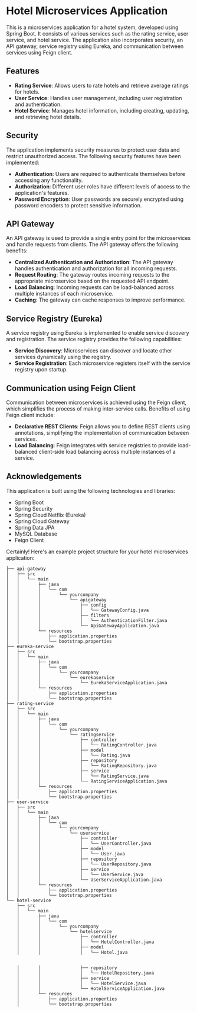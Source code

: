 # Hotel Microservices Application

This is a microservices application for a hotel system, developed using Spring Boot. It consists of various services such as the rating service, user service, and hotel service. The application also incorporates security, an API gateway, service registry using Eureka, and communication between services using Feign client.

## Features

- **Rating Service**: Allows users to rate hotels and retrieve average ratings for hotels.
- **User Service**: Handles user management, including user registration and authentication.
- **Hotel Service**: Manages hotel information, including creating, updating, and retrieving hotel details.

## Security

The application implements security measures to protect user data and restrict unauthorized access. The following security features have been implemented:

- **Authentication**: Users are required to authenticate themselves before accessing any functionality.
- **Authorization**: Different user roles have different levels of access to the application's features.
- **Password Encryption**: User passwords are securely encrypted using password encoders to protect sensitive information.

## API Gateway

An API gateway is used to provide a single entry point for the microservices and handle requests from clients. The API gateway offers the following benefits:

- **Centralized Authentication and Authorization**: The API gateway handles authentication and authorization for all incoming requests.
- **Request Routing**: The gateway routes incoming requests to the appropriate microservice based on the requested API endpoint.
- **Load Balancing**: Incoming requests can be load-balanced across multiple instances of each microservice.
- **Caching**: The gateway can cache responses to improve performance.

## Service Registry (Eureka)

A service registry using Eureka is implemented to enable service discovery and registration. The service registry provides the following capabilities:

- **Service Discovery**: Microservices can discover and locate other services dynamically using the registry.
- **Service Registration**: Each microservice registers itself with the service registry upon startup.

## Communication using Feign Client

Communication between microservices is achieved using the Feign client, which simplifies the process of making inter-service calls. Benefits of using Feign client include:

- **Declarative REST Clients**: Feign allows you to define REST clients using annotations, simplifying the implementation of communication between services.
- **Load Balancing**: Feign integrates with service registries to provide load-balanced client-side load balancing across multiple instances of a service.


## Acknowledgements

This application is built using the following technologies and libraries:

- Spring Boot
- Spring Security
- Spring Cloud Netflix (Eureka)
- Spring Cloud Gateway
- Spring Data JPA
- MySQL Database
- Feign Client

Certainly! Here's an example project structure for your hotel microservices application:

```
├── api-gateway
│   ├── src
│   │   └── main
│   │       ├── java
│   │       │   └── com
│   │       │       └── yourcompany
│   │       │           └── apigateway
│   │       │               ├── config
│   │       │               │   └── GatewayConfig.java
│   │       │               ├── filters
│   │       │               │   └── AuthenticationFilter.java
│   │       │               └── ApiGatewayApplication.java
│   │       └── resources
│   │           ├── application.properties
│   │           └── bootstrap.properties
├── eureka-service
│   ├── src
│   │   └── main
│   │       ├── java
│   │       │   └── com
│   │       │       └── yourcompany
│   │       │           └── eurekaservice
│   │       │               └── EurekaServiceApplication.java
│   │       └── resources
│   │           ├── application.properties
│   │           └── bootstrap.properties
├── rating-service
│   ├── src
│   │   └── main
│   │       ├── java
│   │       │   └── com
│   │       │       └── yourcompany
│   │       │           └── ratingservice
│   │       │               ├── controller
│   │       │               │   └── RatingController.java
│   │       │               ├── model
│   │       │               │   └── Rating.java
│   │       │               ├── repository
│   │       │               │   └── RatingRepository.java
│   │       │               ├── service
│   │       │               │   └── RatingService.java
│   │       │               └── RatingServiceApplication.java
│   │       └── resources
│   │           ├── application.properties
│   │           └── bootstrap.properties
├── user-service
│   ├── src
│   │   └── main
│   │       ├── java
│   │       │   └── com
│   │       │       └── yourcompany
│   │       │           └── userservice
│   │       │               ├── controller
│   │       │               │   └── UserController.java
│   │       │               ├── model
│   │       │               │   └── User.java
│   │       │               ├── repository
│   │       │               │   └── UserRepository.java
│   │       │               ├── service
│   │       │               │   └── UserService.java
│   │       │               └── UserServiceApplication.java
│   │       └── resources
│   │           ├── application.properties
│   │           └── bootstrap.properties
└── hotel-service
    ├── src
    │   └── main
    │       ├── java
    │       │   └── com
    │       │       └── yourcompany
    │       │           └── hotelservice
    │       │               ├── controller
    │       │               │   └── HotelController.java
    │       │               ├── model
    │       │               │   └── Hotel.java


    │       │               ├── repository
    │       │               │   └── HotelRepository.java
    │       │               ├── service
    │       │               │   └── HotelService.java
    │       │               └── HotelServiceApplication.java
    │       └── resources
    │           ├── application.properties
    │           └── bootstrap.properties
```

